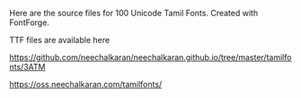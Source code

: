 Here are the source files for 100 Unicode Tamil Fonts. Created with FontForge.

TTF files are available here

https://github.com/neechalkaran/neechalkaran.github.io/tree/master/tamilfonts/3ATM

https://oss.neechalkaran.com/tamilfonts/
